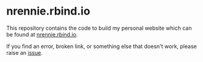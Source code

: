 # nrennie.rbind.io

This repository contains the code to build my personal website which can be found at [nrennie.rbind.io](https://nrennie.rbind.io/).

If you find an error, broken link, or something else that doesn't work, please raise an [issue](https://github.com/nrennie/nrennie.rbind.io/issues).
